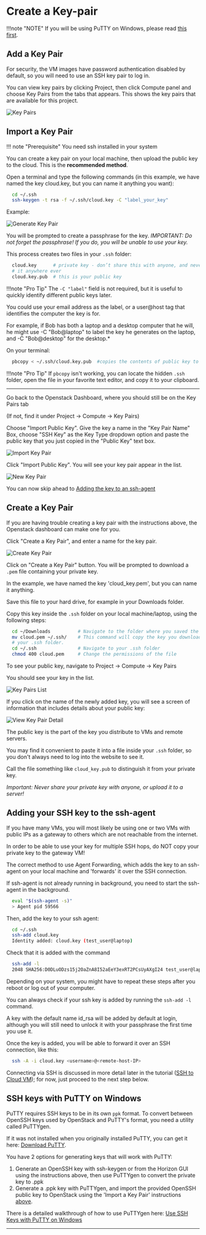 # Create a Key-pair

!!!note "NOTE"
    If you will be using PuTTY on Windows, please read [this first](#ssh-keys-with-putty-on-windows).

## Add a Key Pair

For security, the VM images have password authentication disabled by default,
so you will need to use an SSH key pair to log in.

You can view key pairs by clicking Project, then click Compute panel and choose
Key Pairs from the tabs that appears. This  shows the key pairs that are
available for this project.

![Key Pairs](images/key-pairs.png)

## Import a Key Pair

!!! note "Prerequisite"
    You need ssh installed in your system

You can create a key pair on your local machine, then upload the public key to
the cloud.  This is the **recommended method**.

Open a terminal and type the following commands (in this example, we have named
the key cloud.key, but you can name it anything you want):

```sh
  cd ~/.ssh
  ssh-keygen -t rsa -f ~/.ssh/cloud.key -C "label_your_key"
```

Example:

![Generate Key Pair](images/generate_key.png)

You will be prompted to create a passphrase for the key.
*IMPORTANT: Do not forget the passphrase! If you do, you will be unable to use
your key.*

This process creates two files in your `.ssh` folder:

```sh
  cloud.key      # private key - don’t share this with anyone, and never upload
  # it anywhere ever
  cloud.key.pub  # this is your public key
```

!!!note "Pro Tip"
    The `-C "label"` field is not required, but it is useful to quickly identify
    different public keys later.

You could use your email address as the label, or a user@host tag that
identifies the computer the key is for.

For example, if Bob has both a laptop and a desktop computer that he will,
he might use -C "Bob@laptop" to label the key he generates on the laptop, and
-C "Bob@desktop" for the desktop.*

On your terminal:

```sh
  pbcopy < ~/.ssh/cloud.key.pub  #copies the contents of public key to your clipboard
```

!!!note "Pro Tip"
    If `pbcopy` isn't working, you can locate the hidden `.ssh` folder, open the
    file in your favorite text editor, and copy it to your clipboard.

---
Go back to the Openstack Dashboard, where you should still be on the Key Pairs tab

(If not, find it under Project -> Compute -> Key Pairs)

Choose "Import Public Key". Give the key a name in the "Key Pair Name" Box,
choose "SSH Key" as the Key Type dropdown option and paste the public key that
you just copied in the "Public Key" text box.

![Import Key Pair](images/import-key-pair.png)

Click "Import Public Key". You will see your key pair appear in the list.

![New Key Pair](images/new_key_pair.png)

You can now skip ahead to [Adding the key to an ssh-agent](#adding-your-ssh-key-to-the-ssh-agent)

## Create a Key Pair

If you are having trouble creating a key pair with the instructions above, the
Openstack dashboard can make one for you.

Click "Create a Key Pair", and enter a name for the key pair.

![Create Key Pair](images/create_key.png)

Click on "Create a Key Pair" button. You will be prompted to download a `.pem`
file containing your private key.

In the example, we have named the key 'cloud_key.pem', but you can name it anything.

Save this file to your hard drive, for example in your Downloads folder.

Copy this key inside the `.ssh` folder on your local machine/laptop, using the
following steps:

```sh
  cd ~/Downloads          # Navigate to the folder where you saved the .pem file
  mv cloud.pem ~/.ssh/    # This command will copy the key you downloaded to
  # your .ssh folder.
  cd ~/.ssh               # Navigate to your .ssh folder
  chmod 400 cloud.pem     # Change the permissions of the file
```

To see your public key, navigate to Project -> Compute -> Key Pairs

You should see your key in the list.

![Key Pairs List](images/key_pairs_list.png)

If you click on the name of the newly added key, you will see a screen of
information that includes details about your public key:

![View Key Pair Detail](images/view_public_key.png)

The public key is the part of the key you distribute to VMs and remote servers.

You may find it convenient to paste it into a file inside your `.ssh` folder,
so you don't always need to log into the website to see it.

Call the file something like `cloud_key.pub` to distinguish it from your
private key.

*Important: Never share your private key with anyone, or upload it to a server!*

## Adding your SSH key to the ssh-agent

If you have many VMs, you will most likely be using one or two VMs with public
IPs as a gateway to others which are not reachable from the internet.

In order to be able to use your key for multiple SSH hops, do NOT copy your
private key to the gateway VM!

The correct method to use Agent Forwarding, which adds the key to an ssh-agent
on your local machine and 'forwards' it over the SSH connection.

If ssh-agent is not already running in background, you need to start the
ssh-agent in the background.

```sh
  eval "$(ssh-agent -s)"
  > Agent pid 59566
```

Then, add the key to your ssh agent:

```sh
  cd ~/.ssh
  ssh-add cloud.key
  Identity added: cloud.key (test_user@laptop)
```

Check that it is added with the command

```sh
  ssh-add -l
  2048 SHA256:D0DLuODzs15j2OaZnA8I52aEeY3exRT2PCsUyAXgI24 test_user@laptop (RSA)
```

Depending on your system, you might have to repeat these steps after you reboot
or log out of your computer.

You can always check if your ssh key is added by running the `ssh-add -l` command.

A key with the default name id_rsa will be added by default at login, although
you will still need to unlock it with your passphrase the first time you use it.

Once the key is added, you will be able to forward it over an SSH connection,
like this:

```sh
  ssh -A -i cloud.key <username>@<remote-host-IP>
```

Connecting via SSH is discussed in more detail later in the tutorial ([SSH to
Cloud VM](../create-and-connect-to-the-VM/ssh-to-cloud-VM.md)); for now, just
proceed to the next step below.

## SSH keys with PuTTY on Windows

PuTTY requires SSH keys to be in its own `ppk` format. To convert between
OpenSSH keys used by OpenStack and PuTTY's format, you need a utility called PuTTYgen.

If it was not installed when you originally installed PuTTY, you can get it
here: [Download PuTTY](#http://www.chiark.greenend.org.uk/~sgtatham/putty/latest.html).

You have 2 options for generating keys that will work with PuTTY:

 1. Generate an OpenSSH key with ssh-keygen or from the Horizon GUI using the
 instructions above, then use PuTTYgen to convert the private key to .ppk
 2. Generate a .ppk key with PuTTYgen, and import the provided OpenSSH public
 key to OpenStack using the 'Import a Key Pair' instructions [above](#import-a-key-pair).

There is a detailed walkthrough of how to use PuTTYgen here: [Use SSH Keys with
PuTTY on Windows](https://devops.profitbricks.com/tutorials/use-ssh-keys-with-putty-on-windows/)

---
